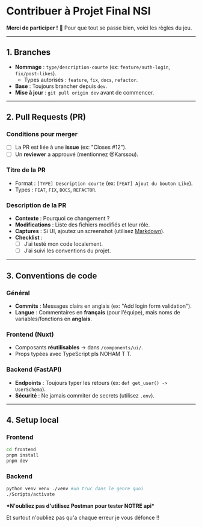 # Contribuer à Projet Final NSI

**Merci de participer !** 🎉
Pour que tout se passe bien, voici les règles du jeu.

---

## 1. Branches

- **Nommage** : `type/description-courte` (ex: `feature/auth-login`, `fix/post-likes`).
  - Types autorisés : `feature`, `fix`, `docs`, `refactor`.
- **Base** : Toujours brancher depuis `dev`.
- **Mise à jour** : `git pull origin dev` avant de commencer.

---

## 2. Pull Requests (PR)

### Conditions pour merger

- [ ] La PR est liée à une **issue** (ex: "Closes #12").
- [ ] Un **reviewer** a approuvé (mentionnez @Karssou).

### Titre de la PR

- Format : `[TYPE] Description courte` (ex: `[FEAT] Ajout du bouton Like`).
- Types : `FEAT`, `FIX`, `DOCS`, `REFACTOR`.

### Description de la PR

- **Contexte** : Pourquoi ce changement ?
- **Modifications** : Liste des fichiers modifiés et leur rôle.
- **Captures** : Si UI, ajoutez un screenshot (utilisez [Markdown](https://guides.github.com/features/mastering-markdown/)).
- **Checklist** :
  - [ ] J’ai testé mon code localement.
  - [ ] J’ai suivi les conventions du projet.

---

## 3. Conventions de code

### Général

- **Commits** : Messages clairs en anglais (ex: "Add login form validation").
- **Langue** : Commentaires en **français** (pour l’équipe), mais noms de variables/fonctions en **anglais**.

### Frontend (Nuxt)

- Composants **réutilisables** → dans `/components/ui/`.
- Props typées avec TypeScript pls NOHAM T T.

### Backend (FastAPI)

- **Endpoints** : Toujours typer les retours (ex: `def get_user() -> UserSchema`).
- **Sécurité** : Ne jamais commiter de secrets (utilisez `.env`).

---

## 4. Setup local

### Frontend

```bash
cd frontend
pnpm install
pnpm dev
```

### Backend

```bash
python venv venv ./venv #un truc dans le genre quoi
./Scripts/activate
```

**\*N'oubliez pas d'utilisez **Postman** pour tester NOTRE api\***

Et surtout n'oubliez pas qu'a chaque erreur je vous défonce !!

